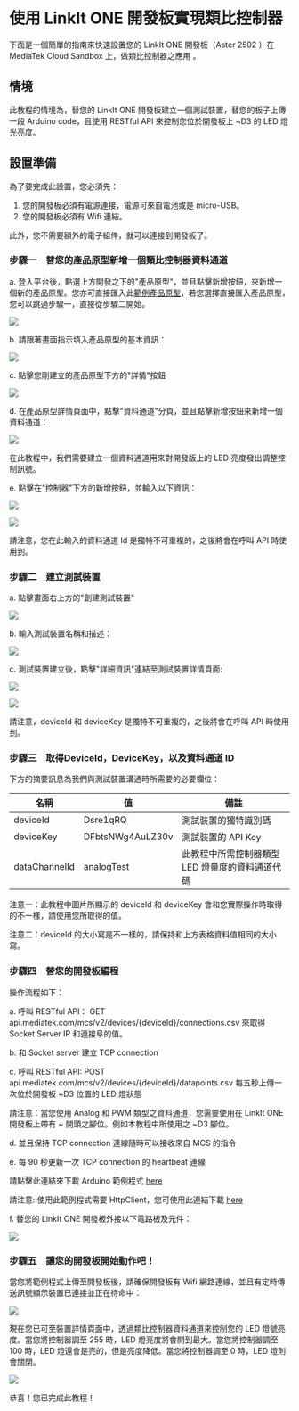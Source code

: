 # 使用 LinkIt ONE 開發板實現類比控制器


下面是一個簡單的指南來快速設置您的 LinkIt ONE 開發板（Aster 2502 ）在 MediaTek Cloud Sandbox 上，做類比控制器之應用 。

## 情境

此教程的情境為，替您的 LinkIt ONE 開發板建立一個測試裝置，替您的板子上傳一段 Arduino code，且使用 RESTful API 來控制您位於開發板上 ~D3 的 LED 燈光亮度。

## 設置準備

為了要完成此設置，您必須先：

1. 您的開發板必須有電源連接，電源可來自電池或是 micro-USB。
2. 您的開發板必須有 Wifi 連結。


此外，您不需要額外的電子組件，就可以連接到開發板了。

### 步驟一　替您的產品原型新增一個類比控制器資料通道

a. 登入平台後，點選上方開發之下的"產品原型"，並且點擊新增按鈕，來新增一個新的產品原型。您亦可直接匯入此[範例產品原型](http://cdn.mediatek.com/tutorial/LinkIt_ONE/LinkIt_ONE_analog_TW.json)，若您選擇直接匯入產品原型，您可以跳過步驟一，直接從步驟二開始。


![](../images/Linkit_ONE/img_linkitone_02.png)

b. 請跟著畫面指示填入產品原型的基本資訊：

![](../images/Linkit_ONE/img_linkitone_03.png)


c. 點擊您剛建立的產品原型下方的"詳情"按鈕

![](../images/Linkit_ONE/img_linkitone_04.png)

d. 在產品原型詳情頁面中，點擊"資料通道"分頁，並且點擊新增按鈕來新增一個資料通道：

![](../images/Linkit_ONE/img_linkitone_05.png)

在此教程中，我們需要建立一個資料通道用來對開發版上的 LED 亮度發出調整控制訊號。

e. 點擊在"控制器"下方的新增按鈕，並輸入以下資訊：

![](../images/Linkit_ONE/img_linkitone_08.png)

![](../images/Linkit_ONE/img_linkitone_19.png)

 請注意，您在此輸入的資料通道 Id 是獨特不可重複的，之後將會在呼叫 API 時使用到。


### 步驟二　建立測試裝置

a. 點擊畫面右上方的"創建測試裝置"

![](../images/Linkit_ONE/img_linkitone_11.png)

b. 輸入測試裝置名稱和描述：

![](../images/Linkit_ONE/img_linkitone_20.png)

c. 測試裝置建立後，點擊"詳細資訊"連結至測試裝置詳情頁面:

![](../images/Linkit_ONE/img_linkitone_13.png)

![](../images/Linkit_ONE/img_linkitone_21.png)


請注意，deviceId 和 deviceKey 是獨特不可重複的，之後將會在呼叫 API 時使用到。

### 步驟三　取得DeviceId，DeviceKey，以及資料通道 ID

下方的摘要訊息為我們與測試裝置溝通時所需要的必要欄位：

| 名稱 | 值 | 備註 |
| -- | -- | -- |
| deviceId | Dsre1qRQ | 測試裝置的獨特識別碼 |
| deviceKey | DFbtsNWg4AuLZ30v  | 測試裝置的 API Key |
| dataChannelId | analogTest | 此教程中所需控制器類型 LED 燈量度的資料通道代碼 |

注意一：此教程中圖片所顯示的 deviceId 和 deviceKey 會和您實際操作時取得的不一樣，請使用您所取得的值。

注意二：deviceId 的大小寫是不一樣的，請保持和上方表格資料值相同的大小寫。

### 步驟四　替您的開發板編程

操作流程如下：

a. 呼叫 RESTful API：
GET api.mediatek.com/mcs/v2/devices/{deviceId}/connections.csv
來取得 Socket Server IP 和連接阜的值。

b. 和 Socket server 建立 TCP connection

c. 呼叫 RESTful API:
POST api.mediatek.com/mcs/v2/devices/{deviceId}/datapoints.csv
每五秒上傳一次位於開發板 ~D3 位置的 LED 燈狀態

請注意：當您使用 Analog 和 PWM 類型之資料通道，您需要使用在 LinkIt ONE 開發板上帶有 ~ 開頭之腳位。例如本教程中所使用之 ~D3 腳位。

d. 並且保持 TCP connection 連線隨時可以接收來自 MCS 的指令

e. 每 90 秒更新一次 TCP connection 的 heartbeat 連線

請點擊此連結來下載 Arduino 範例程式 [here](https://raw.githubusercontent.com/Mediatek-Cloud/MCS/master/source_code/AnalogLinkItOneSample)

請注意:
使用此範例程式需要 HttpClient，您可使用此連結下載
[here](https://github.com/amcewen/HttpClient/releases)

f. 替您的 LinkIt ONE 開發板外接以下電路板及元件：

![](../images/Linkit_ONE/img_linkitone_23.jpg)

### 步驟五　讓您的開發板開始動作吧！

當您將範例程式上傳至開發板後，請確保開發板有 Wifi 網路連線，並且有定時傳送訊號顯示裝置已連接並正在待命中：

![](../images/Linkit_ONE/img_linkitone_15.JPG)

現在您已可至裝置詳情頁面中，透過類比控制器資料通道來控制您的 LED 燈號亮度。當您將控制器調至 255 時，LED 燈亮度將會開到最大。當您將控制器調至 100 時，LED 燈還會是亮的，但是亮度降低。當您將控制器調至 0 時，LED 燈則會關閉。


![](../images/Linkit_ONE/img_linkitone_22.png)


恭喜！您已完成此教程！
